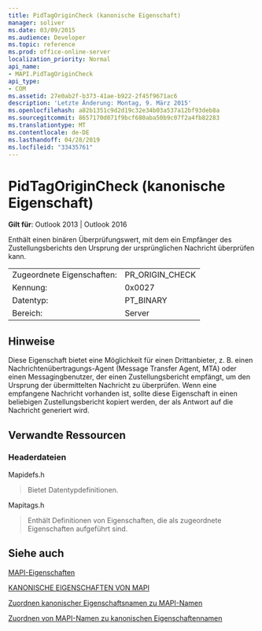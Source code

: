 ```yaml
---
title: PidTagOriginCheck (kanonische Eigenschaft)
manager: soliver
ms.date: 03/09/2015
ms.audience: Developer
ms.topic: reference
ms.prod: office-online-server
localization_priority: Normal
api_name:
- MAPI.PidTagOriginCheck
api_type:
- COM
ms.assetid: 27e0ab2f-b373-41ae-b922-2f45f9671ac6
description: 'Letzte Änderung: Montag, 9. März 2015'
ms.openlocfilehash: a82b1351c9d2d19c32e34b03a537a12bf93deb8a
ms.sourcegitcommit: 8657170d071f9bcf680aba50b9c07f2a4fb82283
ms.translationtype: MT
ms.contentlocale: de-DE
ms.lasthandoff: 04/28/2019
ms.locfileid: "33435761"
---
```

# <a name="pidtagorigincheck-canonical-property"></a>PidTagOriginCheck (kanonische Eigenschaft)

  
  
**Gilt für**: Outlook 2013 | Outlook 2016 
  
Enthält einen binären Überprüfungswert, mit dem ein Empfänger des Zustellungsberichts den Ursprung der ursprünglichen Nachricht überprüfen kann.
  
|||
|:-----|:-----|
|Zugeordnete Eigenschaften:  <br/> |PR_ORIGIN_CHECK  <br/> |
|Kennung:  <br/> |0x0027  <br/> |
|Datentyp:  <br/> |PT_BINARY  <br/> |
|Bereich:  <br/> |Server  <br/> |
   
## <a name="remarks"></a>Hinweise

Diese Eigenschaft bietet eine Möglichkeit für einen Drittanbieter, z. B. einen Nachrichtenübertragungs-Agent (Message Transfer Agent, MTA) oder einen Messagingbenutzer, der einen Zustellungsbericht empfängt, um den Ursprung der übermittelten Nachricht zu überprüfen. Wenn eine empfangene Nachricht vorhanden ist, sollte diese Eigenschaft in einen beliebigen Zustellungsbericht kopiert werden, der als Antwort auf die Nachricht generiert wird.
  
## <a name="related-resources"></a>Verwandte Ressourcen

### <a name="header-files"></a>Headerdateien

Mapidefs.h
  
> Bietet Datentypdefinitionen.
    
Mapitags.h
  
> Enthält Definitionen von Eigenschaften, die als zugeordnete Eigenschaften aufgeführt sind.
    
## <a name="see-also"></a>Siehe auch



[MAPI-Eigenschaften](mapi-properties.md)
  
[KANONISCHE EIGENSCHAFTEN VON MAPI](mapi-canonical-properties.md)
  
[Zuordnen kanonischer Eigenschaftsnamen zu MAPI-Namen](mapping-canonical-property-names-to-mapi-names.md)
  
[Zuordnen von MAPI-Namen zu kanonischen Eigenschaftennamen](mapping-mapi-names-to-canonical-property-names.md)

